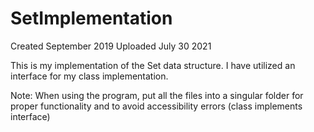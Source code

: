 # SetImplementation

Created September 2019
Uploaded July 30 2021

This is my implementation of the Set data structure. I have utilized an interface for my class implementation.

Note: When using the program, put all the files into a singular folder for proper functionality and to avoid accessibility errors (class implements interface)
